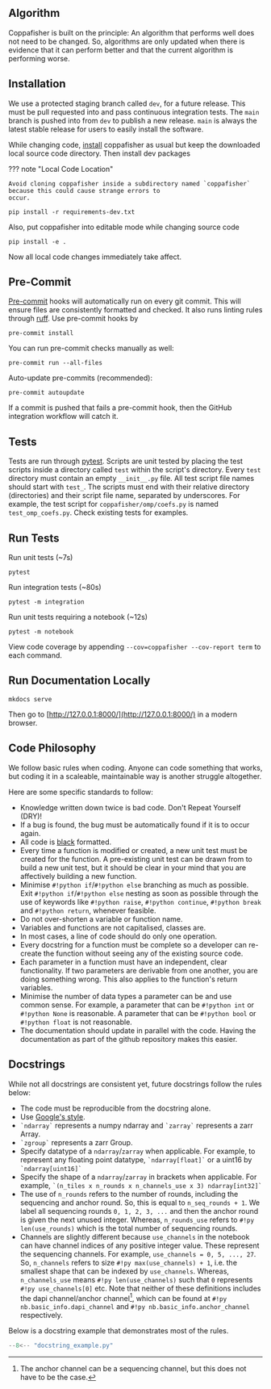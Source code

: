 ## Algorithm

Coppafisher is built on the principle: An algorithm that performs well does not need to be changed. So, algorithms are
only updated when there is evidence that it can perform better and that the current algorithm is performing worse.

## Installation

We use a protected staging branch called `dev`, for a future release. This must be pull requested into and pass
continuous integration tests. The `main` branch is pushed into from `dev` to publish a new release. `main` is always the
latest stable release for users to easily install the software.

While changing code, [install](index.md#installation) coppafisher as usual but keep the downloaded local source code
directory. Then install dev packages

??? note "Local Code Location"

    Avoid cloning coppafisher inside a subdirectory named `coppafisher` because this could cause strange errors to
    occur.

```terminal
pip install -r requirements-dev.txt
```

Also, put coppafisher into editable mode while changing source code

```terminal
pip install -e .
```

Now all local code changes immediately take affect.

## Pre-Commit

[Pre-commit](https://github.com/pre-commit/pre-commit) hooks will automatically run on every git commit. This will
ensure files are consistently formatted and checked. It also runs linting rules through
[ruff](https://github.com/astral-sh/ruff). Use pre-commit hooks by

```terminal
pre-commit install
```

You can run pre-commit checks manually as well:

```terminal
pre-commit run --all-files
```

Auto-update pre-commits (recommended):

```terminal
pre-commit autoupdate
```

If a commit is pushed that fails a pre-commit hook, then the GitHub integration workflow will catch it.

## Tests

Tests are run through [pytest](https://github.com/pytest-dev/pytest/). Scripts are unit tested by placing the test
scripts inside a directory called `test` within the script's directory. Every `test` directory must contain an empty
`__init__.py` file. All test script file names should start with `test_`. The scripts must end with their relative
directory (directories) and their script file name, separated by underscores. For example, the test script for
`coppafisher/omp/coefs.py` is named `test_omp_coefs.py`. Check existing tests for examples.

## Run Tests

Run unit tests (~7s)

```terminal
pytest
```

Run integration tests (~80s)

```terminal
pytest -m integration
```

Run unit tests requiring a notebook (~12s)

```terminal
pytest -m notebook
```

View code coverage by appending `--cov=coppafisher --cov-report term` to each command.

## Run Documentation Locally

```terminal
mkdocs serve
```

Then go to [http://127.0.0.1:8000/](http://127.0.0.1:8000/) in a modern browser.

## Code Philosophy

We follow basic rules when coding. Anyone can code something that works, but coding it in a scaleable, maintainable way
is another struggle altogether.

Here are some specific standards to follow:

* Knowledge written down twice is bad code. Don't Repeat Yourself (DRY)!
* If a bug is found, the bug must be automatically found if it is to occur again.
* All code is [black](https://github.com/psf/black) formatted.
* Every time a function is modified or created, a new unit test must be created for the function. A pre-existing unit
test can be drawn from to build a new unit test, but it should be clear in your mind that you are affectively building a
new function.
* Minimise `#!python if`/`#!python else` branching as much as possible. Exit `#!python if`/`#!python else` nesting as
soon as possible through the use of keywords like `#!python raise`, `#!python continue`, `#!python break` and
`#!python return`, whenever feasible.
* Do not over-shorten a variable or function name.
* Variables and functions are not capitalised, classes are.
* In most cases, a line of code should do only one operation.
* Every docstring for a function must be complete so a developer can re-create the function without seeing any of the
existing source code.
* Each parameter in a function must have an independent, clear functionality. If two parameters are derivable from one
another, you are doing something wrong. This also applies to the function's return variables.
* Minimise the number of data types a parameter can be and use common sense. For example, a parameter that can be
`#!python int` or `#!python None` is reasonable. A parameter that can be `#!python bool` or `#!python float` is not
reasonable.
* The documentation should update in parallel with the code. Having the documentation as part of the github repository
makes this easier.

## Docstrings

While not all docstrings are consistent yet, future docstrings follow the rules below:

* The code must be reproducible from the docstring alone.
* Use [Google's style](https://google.github.io/styleguide/pyguide.html).
* `` `ndarray` `` represents a numpy ndarray and `` `zarray` `` represents a zarr Array.
* `` `zgroup` `` represents a zarr Group.
* Specify datatype of a `ndarray`/`zarray` when applicable. For example, to represent any floating point datatype,
`` `ndarray[float]` `` or a uint16 by `` `ndarray[uint16]` ``
* Specify the shape of a `ndarray`/`zarray` in brackets when applicable. For example,
`` `(n_tiles x n_rounds x n_channels_use x 3) ndarray[int32]` ``
* The use of `n_rounds` refers to the number of rounds, including the sequencing and anchor round. So, this is equal to
`n_seq_rounds + 1`. We label all sequencing rounds `0, 1, 2, 3, ...` and then the anchor round is given the next unused
integer. Whereas, `n_rounds_use` refers to `#!py len(use_rounds)` which is the total number of sequencing rounds.
* Channels are slightly different because `use_channels` in the notebook can have channel indices of any positive
integer value. These represent the sequencing channels. For example, `use_channels = 0, 5, ..., 27`. So, `n_channels`
refers to size `#!py max(use_channels) + 1`, i.e. the smallest shape that can be indexed by `use_channels`. Whereas,
`n_channels_use` means `#!py len(use_channels)` such that `0` represents `#!py use_channels[0]` etc. Note that neither
of these definitions includes the dapi channel/anchor channel[^1], which can be found at
`#!py nb.basic_info.dapi_channel` and `#!py nb.basic_info.anchor_channel` respectively.

Below is a docstring example that demonstrates most of the rules.

```py
--8<-- "docstring_example.py"
```

[^1]:
    The anchor channel can be a sequencing channel, but this does not have to be the case.
